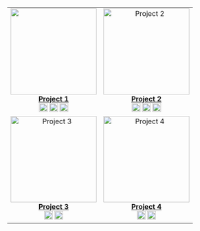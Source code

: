 

<table>
  <tr>
    <td align="center">
      <a href="https://github.com/CodeAlpha_CGPA-calculator/project1" target="_blank">
        <img src="https://giphy.com/gifs/Pluralsight-computer-technology-coding-L1R1tvI9svkIWwpVYr" width="200" />
        <br />
        <strong>Project 1</strong>
      </a>
      <br/>
      <img src="https://yourdomain.com/icons/html5.png" width="20" title="HTML5" />
      <img src="https://yourdomain.com/icons/css3.png" width="20" title="CSS3" />
      <img src="https://yourdomain.com/icons/javascript.png" width="20" title="JavaScript" />
    </td>
    <td align="center">
      <a href="https://github.com/CodeAlpha_CGPA-calculator/project2" target="_blank">
        <img src="https://yourdomain.com/project2.png" alt="Project 2" width="200" />
        <br />
        <strong>Project 2</strong>
      </a>
      <br/>
      <img src="https://yourdomain.com/icons/react.png" width="20" title="React" />
      <img src="https://yourdomain.com/icons/node.png" width="20" title="Node.js" />
      <img src="https://yourdomain.com/icons/mongodb.png" width="20" title="MongoDB" />
    </td>
  </tr>
  <tr>
    <td align="center">
      <a href="https://github.com/CodeAlpha_CGPA-calculator/project3" target="_blank">
        <img src="https://yourdomain.com/project3.png" alt="Project 3" width="200" />
        <br />
        <strong>Project 3</strong>
      </a>
      <br/>
      <img src="https://yourdomain.com/icons/python.png" width="20" title="Python" />
      <img src="https://yourdomain.com/icons/django.png" width="20" title="Django" />
    </td>
    <td align="center">
      <a href="https://github.com/CodeAlpha_CGPA-calculator/project4" target="_blank">
        <img src="https://yourdomain.com/project4.png" alt="Project 4" width="200" />
        <br />
        <strong>Project 4</strong>
      </a>
      <br/>
      <img src="https://yourdomain.com/icons/flutter.png" width="20" title="Flutter" />
      <img src="https://yourdomain.com/icons/firebase.png" width="20" title="Firebase" />
    </td>
  </tr>
</table>
